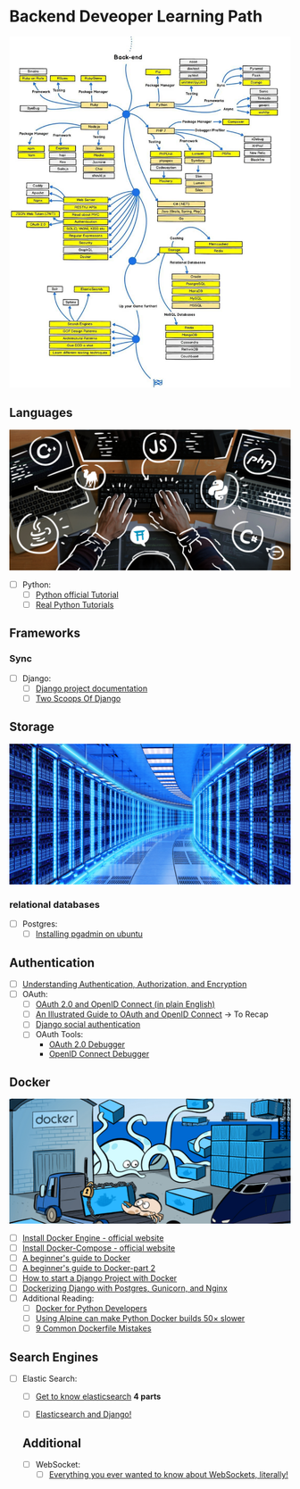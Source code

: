 
# Backend Deveoper Learning Path
![](images/path.jpg)

## Languages
![](images/language.png)
- [ ] Python:
  - [ ] [Python official Tutorial](https://docs.python.org/3/tutorial/index.html)
  - [ ] [Real Python Tutorials](https://realpython.com/)

## Frameworks

### Sync
- [ ] Django:
  - [ ] [Django project documentation](https://docs.djangoproject.com/en/3.0/)
  - [ ] [Two Scoops Of Django](https://www.amazon.com/Two-Scoops-Django-1-11-Practices/dp/0692915729)

## Storage
![](images/database.png)

### relational databases
- [ ] Postgres:
  - [ ] [Installing pgadmin on ubuntu](https://computingforgeeks.com/how-to-install-pgadmin-4-on-ubuntu/)

## Authentication
- [ ] [Understanding Authentication, Authorization, and Encryption](https://www.bu.edu/tech/about/security-resources/bestpractice/auth/)
- [ ] OAuth:
  - [ ] [OAuth 2.0 and OpenID Connect (in plain English)](https://www.youtube.com/watch?v=996OiexHze0)
  - [ ] [An Illustrated Guide to OAuth and OpenID Connect](https://www.youtube.com/watch?v=t18YB3xDfXI) -> To Recap 
  - [ ] [Django social authentication](https://www.digitalocean.com/community/tutorials/django-authentication-with-facebook-instagram-and-linkedin) 
  - [ ] OAuth Tools:
    - [OAuth 2.0 Debugger](https://oauthdebugger.com/)
    - [OpenID Connect Debugger](https://oidcdebugger.com/)

## Docker
![](images/docker.png)

- [ ] [Install Docker Engine - official website](https://docs.docker.com/install/)
- [ ] [Install Docker-Compose - official website](https://docs.docker.com/compose/)
- [ ] [A beginner's guide to Docker](https://www.freecodecamp.org/news/a-beginners-guide-to-docker-how-to-create-your-first-docker-application-cc03de9b639f/)
- [ ] [A beginner's guide to Docker-part 2](https://herewecode.io/blog/a-beginners-guide-to-docker-how-to-create-a-client-server-side-with-docker-compose/)
- [ ] [How to start a Django Project with Docker](https://coderbook.com/@marcus/how-to-start-a-django-project-with-docker/)
- [ ] [Dockerizing Django with Postgres, Gunicorn, and Nginx](https://testdriven.io/blog/dockerizing-django-with-postgres-gunicorn-and-nginx/)
- [ ] Additional Reading:
  - [ ] [Docker for Python Developers](https://mherman.org/presentations/dockercon-2018/#1)
  - [ ] [Using Alpine can make Python Docker builds 50× slower](https://pythonspeed.com/articles/alpine-docker-python/)
  - [ ] [9 Common Dockerfile Mistakes](https://runnable.com/blog/9-common-dockerfile-mistakes)
      
## Search Engines
- [ ] Elastic Search:
  - [ ] [Get to know elasticsearch](https://www.botreetechnologies.com/blog/elasticsearch-with-django-part-4) <b> 4 parts </b>
  - [ ] [Elasticsearch and Django!](https://sunscrapers.com/blog/how-to-use-elasticsearch-with-django/)
  
  
  ## Additional 
  - [ ] WebSocket:
    - [ ] [Everything you ever wanted to know about WebSockets, literally!](https://hackernoon.com/everything-you-ever-wanted-to-know-about-websockets-literally-a05f36432999)
